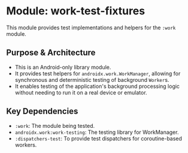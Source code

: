 # Module: work-test-fixtures

This module provides test implementations and helpers for the `:work` module.

## Purpose & Architecture

- This is an Android-only library module.
- It provides test helpers for `androidx.work.WorkManager`, allowing for synchronous and deterministic testing of background `Worker`s.
- It enables testing of the application's background processing logic without needing to run it on a real device or emulator.

## Key Dependencies

- `:work`: The module being tested.
- `androidx.work:work-testing`: The testing library for WorkManager.
- `:dispatchers-test`: To provide test dispatchers for coroutine-based workers.
